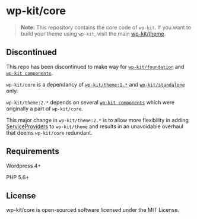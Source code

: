 # wp-kit/core

> **Note:** This repository contains the core code of ```wp-kit```. If you want to build your theme using ```wp-kit```, visit the main [wp-kit/theme](https://github.com/wp-kit/theme).

## Discontinued

This repo has been discontinued to make way for [```wp-kit/foundation```](https://github.com/wp-kit/foundation) and [```wp-kit components```](https://github.com/wp-kit).

```wp-kit/core``` is a dependancy of [```wp-kit/theme:1.*```](https://github.com/wp-kit/theme/releases/tag/1.5.5) and [```wp-kit/standalone```](https://github.com/wp-kit/standalone) only.

```wp-kit/theme:2.*``` depends on several [```wp-kit components```](https://github.com/wp-kit) which were originally a part of ```wp-kit/core```.

This major change in ```wp-kit/theme:2.*``` is to allow more flexibility in adding [ServiceProviders](https://laravel.com/docs/5.4/providers) to ```wp-kit/theme``` and results in an unavoidable overhaul that deems ```wp-kit/core``` redundant.

## Requirements

Wordpress 4+

PHP 5.6+

## License

wp-kit/core is open-sourced software licensed under the MIT License.
